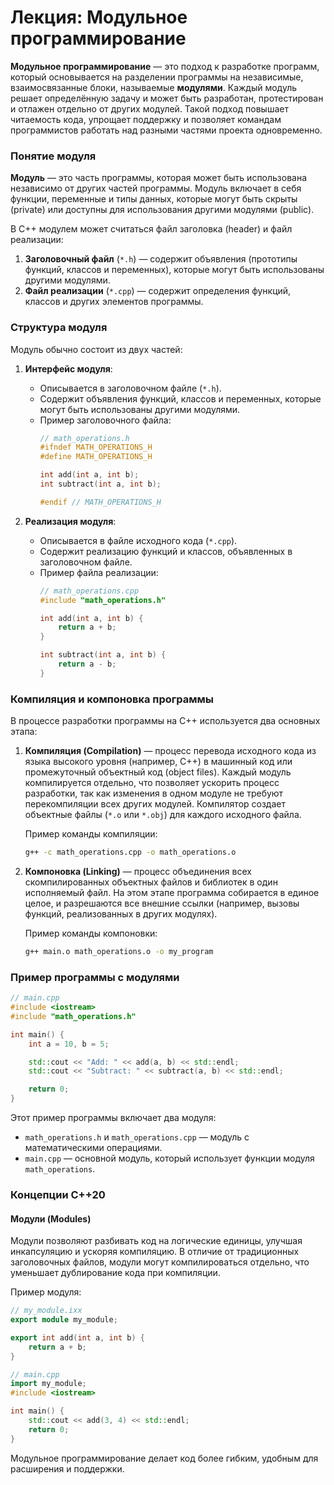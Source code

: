 # Лекция: Модульное программирование

**Модульное программирование** — это подход к разработке программ, который основывается на разделении программы на независимые, взаимосвязанные блоки, называемые **модулями**. Каждый модуль решает определённую задачу и может быть разработан, протестирован и отлажен отдельно от других модулей. Такой подход повышает читаемость кода, упрощает поддержку и позволяет командам программистов работать над разными частями проекта одновременно.

### Понятие модуля

**Модуль** — это часть программы, которая может быть использована независимо от других частей программы. Модуль включает в себя функции, переменные и типы данных, которые могут быть скрыты (private) или доступны для использования другими модулями (public).

В C++ модулем может считаться файл заголовка (header) и файл реализации:

1. **Заголовочный файл** (`*.h`) — содержит объявления (прототипы функций, классов и переменных), которые могут быть использованы другими модулями.
2. **Файл реализации** (`*.cpp`) — содержит определения функций, классов и других элементов программы.

### Структура модуля

Модуль обычно состоит из двух частей:

1. **Интерфейс модуля**:
    - Описывается в заголовочном файле (`*.h`).
    - Содержит объявления функций, классов и переменных, которые могут быть использованы другими модулями.
    - Пример заголовочного файла:
      ```cpp
      // math_operations.h
      #ifndef MATH_OPERATIONS_H
      #define MATH_OPERATIONS_H

      int add(int a, int b);
      int subtract(int a, int b);

      #endif // MATH_OPERATIONS_H
      ```

2. **Реализация модуля**:
    - Описывается в файле исходного кода (`*.cpp`).
    - Содержит реализацию функций и классов, объявленных в заголовочном файле.
    - Пример файла реализации:
      ```cpp
      // math_operations.cpp
      #include "math_operations.h"

      int add(int a, int b) {
          return a + b;
      }

      int subtract(int a, int b) {
          return a - b;
      }
      ```

### Компиляция и компоновка программы

В процессе разработки программы на C++ используется два основных этапа:

1. **Компиляция (Compilation)** — процесс перевода исходного кода из языка высокого уровня (например, C++) в машинный код или промежуточный объектный код (object files). Каждый модуль компилируется отдельно, что позволяет ускорить процесс разработки, так как изменения в одном модуле не требуют перекомпиляции всех других модулей. Компилятор создает объектные файлы (`*.o` или `*.obj`) для каждого исходного файла.

   Пример команды компиляции:
   ```bash
   g++ -c math_operations.cpp -o math_operations.o
   ```

2. **Компоновка (Linking)** — процесс объединения всех скомпилированных объектных файлов и библиотек в один исполняемый файл. На этом этапе программа собирается в единое целое, и разрешаются все внешние ссылки (например, вызовы функций, реализованных в других модулях).

   Пример команды компоновки:
   ```bash
   g++ main.o math_operations.o -o my_program
   ```

### Пример программы с модулями

```cpp
// main.cpp
#include <iostream>
#include "math_operations.h"

int main() {
    int a = 10, b = 5;

    std::cout << "Add: " << add(a, b) << std::endl;
    std::cout << "Subtract: " << subtract(a, b) << std::endl;

    return 0;
}
```

Этот пример программы включает два модуля:
- `math_operations.h` и `math_operations.cpp` — модуль с математическими операциями.
- `main.cpp` — основной модуль, который использует функции модуля `math_operations`.


###  **Концепции C++20**

####  **Модули (Modules)**
Модули позволяют разбивать код на логические единицы, улучшая инкапсуляцию и ускоряя компиляцию. В отличие от традиционных заголовочных файлов, модули могут компилироваться отдельно, что уменьшает дублирование кода при компиляции.

Пример модуля:
```cpp
// my_module.ixx
export module my_module;

export int add(int a, int b) {
    return a + b;
}

// main.cpp
import my_module;
#include <iostream>

int main() {
    std::cout << add(3, 4) << std::endl;
    return 0;
}
```

Модульное программирование делает код более гибким, удобным для расширения и поддержки.